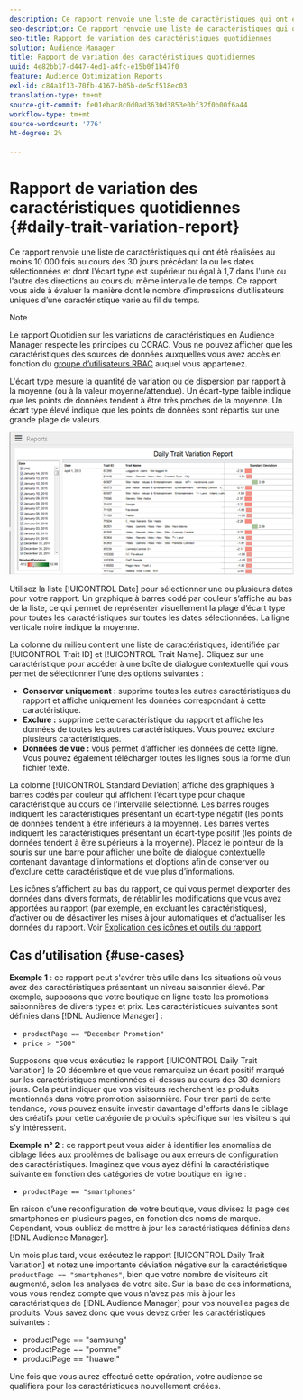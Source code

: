 ```yaml
---
description: Ce rapport renvoie une liste de caractéristiques qui ont été réalisées au moins 10 000 fois au cours des 30 jours précédant la ou les dates sélectionnées et dont l'écart type est supérieur ou égal à 1,7 dans l'une ou l'autre des directions au cours du même intervalle de temps. Ce rapport vous aide à évaluer la manière dont le nombre d’impressions d’utilisateurs uniques d’une caractéristique varie au fil du temps.
seo-description: Ce rapport renvoie une liste de caractéristiques qui ont été réalisées au moins 10 000 fois au cours des 30 jours précédant la ou les dates sélectionnées et dont l'écart type est supérieur ou égal à 1,7 dans l'une ou l'autre des directions au cours du même intervalle de temps. Ce rapport vous aide à évaluer la manière dont le nombre d’impressions d’utilisateurs uniques d’une caractéristique varie au fil du temps.
seo-title: Rapport de variation des caractéristiques quotidiennes
solution: Audience Manager
title: Rapport de variation des caractéristiques quotidiennes
uuid: 4e82bb17-d447-4ed1-a4fc-e15b0f1b47f0
feature: Audience Optimization Reports
exl-id: c84a3f13-70fb-4167-b05b-de5cf518ec03
translation-type: tm+mt
source-git-commit: fe01ebac8c0d0ad3630d3853e0bf32f0b00f6a44
workflow-type: tm+mt
source-wordcount: '776'
ht-degree: 2%

---
```


# Rapport de variation des caractéristiques quotidiennes {#daily-trait-variation-report}

Ce rapport renvoie une liste de caractéristiques qui ont été réalisées au moins 10 000 fois au cours des 30 jours précédant la ou les dates sélectionnées et dont l&#39;écart type est supérieur ou égal à 1,7 dans l&#39;une ou l&#39;autre des directions au cours du même intervalle de temps. Ce rapport vous aide à évaluer la manière dont le nombre d’impressions d’utilisateurs uniques d’une caractéristique varie au fil du temps.

>[!NOTE]
>
>Le rapport Quotidien sur les variations de caractéristiques en Audience Manager respecte les principes du CCRAC. Vous ne pouvez afficher que les caractéristiques des sources de données auxquelles vous avez accès en fonction du [groupe d’utilisateurs RBAC](/help/using/features/administration/administration-overview.md) auquel vous appartenez.

L&#39;écart type mesure la quantité de variation ou de dispersion par rapport à la moyenne (ou à la valeur moyenne/attendue). Un écart-type faible indique que les points de données tendent à être très proches de la moyenne. Un écart type élevé indique que les points de données sont répartis sur une grande plage de valeurs.

![](assets/daily_trait_variation.png)

Utilisez la liste [!UICONTROL Date] pour sélectionner une ou plusieurs dates pour votre rapport. Un graphique à barres codé par couleur s’affiche au bas de la liste, ce qui permet de représenter visuellement la plage d’écart type pour toutes les caractéristiques sur toutes les dates sélectionnées. La ligne verticale noire indique la moyenne.

La colonne du milieu contient une liste de caractéristiques, identifiée par [!UICONTROL Trait ID] et [!UICONTROL Trait Name]. Cliquez sur une caractéristique pour accéder à une boîte de dialogue contextuelle qui vous permet de sélectionner l’une des options suivantes :

* **Conserver uniquement :** supprime toutes les autres caractéristiques du rapport et affiche uniquement les données correspondant à cette caractéristique.
* **Exclure :** supprime cette caractéristique du rapport et affiche les données de toutes les autres caractéristiques. Vous pouvez exclure plusieurs caractéristiques.
* **Données de vue :** vous permet d’afficher les données de cette ligne. Vous pouvez également télécharger toutes les lignes sous la forme d’un fichier texte.

La colonne [!UICONTROL Standard Deviation] affiche des graphiques à barres codés par couleur qui affichent l’écart type pour chaque caractéristique au cours de l’intervalle sélectionné. Les barres rouges indiquent les caractéristiques présentant un écart-type négatif (les points de données tendent à être inférieurs à la moyenne). Les barres vertes indiquent les caractéristiques présentant un écart-type positif (les points de données tendent à être supérieurs à la moyenne). Placez le pointeur de la souris sur une barre pour afficher une boîte de dialogue contextuelle contenant davantage d’informations et d’options afin de conserver ou d’exclure cette caractéristique et de vue plus d’informations.

Les icônes s’affichent au bas du rapport, ce qui vous permet d’exporter des données dans divers formats, de rétablir les modifications que vous avez apportées au rapport (par exemple, en excluant les caractéristiques), d’activer ou de désactiver les mises à jour automatiques et d’actualiser les données du rapport. Voir [Explication des icônes et outils du rapport](../../reporting/dynamic-reports/interactive-report-technology.md#icons-tools-explained).

## Cas d’utilisation {#use-cases}

**Exemple 1** : ce rapport peut s&#39;avérer très utile dans les situations où vous avez des caractéristiques présentant un niveau saisonnier élevé. Par exemple, supposons que votre boutique en ligne teste les promotions saisonnières de divers types et prix. Les caractéristiques suivantes sont définies dans [!DNL Audience Manager] :

* `productPage == "December Promotion"`
* `price > "500"`

Supposons que vous exécutiez le rapport [!UICONTROL Daily Trait Variation] le 20 décembre et que vous remarquiez un écart positif marqué sur les caractéristiques mentionnées ci-dessus au cours des 30 derniers jours. Cela peut indiquer que vos visiteurs recherchent les produits mentionnés dans votre promotion saisonnière. Pour tirer parti de cette tendance, vous pouvez ensuite investir davantage d&#39;efforts dans le ciblage des créatifs pour cette catégorie de produits spécifique sur les visiteurs qui s&#39;y intéressent.

**Exemple n° 2** : ce rapport peut vous aider à identifier les anomalies de ciblage liées aux problèmes de balisage ou aux erreurs de configuration des caractéristiques. Imaginez que vous ayez défini la caractéristique suivante en fonction des catégories de votre boutique en ligne :

* `productPage == "smartphones"`

En raison d’une reconfiguration de votre boutique, vous divisez la page des smartphones en plusieurs pages, en fonction des noms de marque. Cependant, vous oubliez de mettre à jour les caractéristiques définies dans [!DNL Audience Manager].

Un mois plus tard, vous exécutez le rapport [!UICONTROL Daily Trait Variation] et notez une importante déviation négative sur la caractéristique `productPage == "smartphones"`, bien que votre nombre de visiteurs ait augmenté, selon les analyses de votre site. Sur la base de ces informations, vous vous rendez compte que vous n&#39;avez pas mis à jour les caractéristiques de [!DNL Audience Manager] pour vos nouvelles pages de produits. Vous savez donc que vous devez créer les caractéristiques suivantes :

* productPage == &quot;samsung&quot;
* productPage == &quot;pomme&quot;
* productPage == &quot;huawei&quot;

Une fois que vous aurez effectué cette opération, votre audience se qualifiera pour les caractéristiques nouvellement créées.
